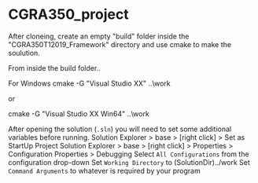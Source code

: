 # CGRA350_project

After cloneing, create an empty "build" folder inside the "CGRA350T12019_Framework" directory and use cmake to make the soulution.

From inside the build folder..

For Windows
cmake -G "Visual Studio XX" ..\work

or

cmake -G "Visual Studio XX Win64" ..\work


After opening the solution (`.sln`) you will need to set some additional variables before running.
Solution Explorer > base > [right click] > Set as StartUp Project
Solution Explorer > base > [right click] > Properties > Configuration Properties > Debugging
Select `All Configurations` from the configuration drop-down
Set `Working Directory` to (SolutionDir)../work
Set `Command Arguments` to whatever is required by your program
